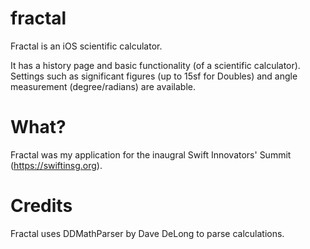 # fractal
Fractal is an iOS scientific calculator.

It has a history page and basic functionality (of a scientific calculator). Settings such as significant figures (up to 15sf for Doubles) and angle measurement (degree/radians) are available.

# What?
Fractal was my application for the inaugral Swift Innovators' Summit (https://swiftinsg.org).

# Credits
Fractal uses DDMathParser by Dave DeLong to parse calculations.
